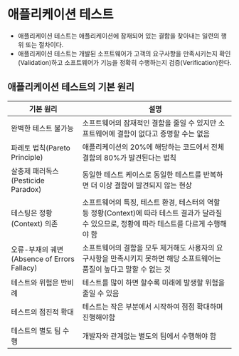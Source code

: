 # 애플리케이션 테스트
* 애플리케이션 테스트는 애플리케이션에 잠재되어 있는 결함을 찾아내는 일련의 행위 또는 절차이다.
* 애플리케이션 테스트는 개발된 소프트웨어가 고객의 요구사항을 만족시키는지 확인(Validation)하고 소프트웨어가 기능을 정확히 수행하는지 검증(Verification)한다.

## 애플리케이션 테스트의 기본 원리
|기본 원리|설명|
|------|---|
|완벽한 테스트 불가능|소프트웨어의 잠재적인 결함을 줄일 수 있지만 소프트웨어에 결함이 없다고 증명할 수는 없음|
|파레토 법칙(Pareto Principle)|애플리케이션의 20%에 해당하는 코드에서 전체 결함의 80%가 발견된다는 법칙|
|살충제 패러독스(Pesticide Paradox)|동일한 테스트 케이스로 동일한 테스트를 반복하면 더 이상 결함이 발견되지 않는 현상|
|테스팅은 정황(Context) 의존|소프트웨어의 특징, 테스트 환경, 테스터의 역할 등 정황(Context)에 따라 테스트 결과가 달라질 수 있으므로, 정황에 따라 테스트를 다르게 수행해야 함|
|오류-부재의 궤변(Absence of Errors Fallacy)|소프트웨어의 결함을 모두 제거해도 사용자의 요구사항을 만족시키지 못하면 해당 소프트웨어는 품질이 높다고 말할 수 없는 것|
|테스트와 위험은 반비례|테스트를 많이 하면 할수록 미래에 발생할 위험을 줄일 수 있음|
|테스트의 점진적 확대|테스트는 작은 부분에서 시작하여 점점 확대하며 진행해야함|
|테스트의 별도 팀 수행|개발자와 관계없는 별도의 팀에서 수행해야 함|
